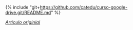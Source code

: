 
{% include "git+https://github.com/catedu/curso-google-drive.git/README.md" %}

[_Artículo originial_](https://catedu.gitbooks.io/trabajo-colaborativo-con-google-drive/content/)